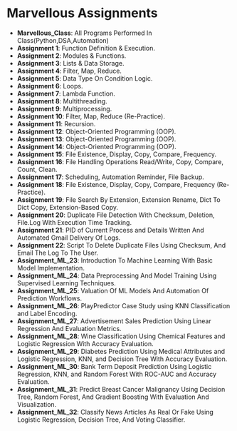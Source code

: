 # Marvellous Assignments

- **Marvellous_Class**: All Programs Performed In Class(Python,DSA,Automation)
- **Assignment 1**: Function Definition & Execution.
- **Assignment 2**: Modules & Functions.
- **Assignment 3**: Lists & Data Storage.
- **Assignment 4**: Filter, Map, Reduce.
- **Assignment 5**: Data Type On Condition Logic.
- **Assignment 6**: Loops.
- **Assignment 7**: Lambda Function.
- **Assignment 8**: Multithreading.
- **Assignment 9**: Multiprocessing.    
- **Assignment 10**: Filter, Map, Reduce (Re-Practice).
- **Assignment 11**: Recursion.
- **Assignment 12**: Object-Oriented Programming (OOP).
- **Assignment 13**: Object-Oriented Programming (OOP).
- **Assignment 14**: Object-Oriented Programming (OOP).
- **Assignment 15**: File Existence, Display, Copy, Compare, Frequency.
- **Assignment 16**: File Handling Operations Read/Write, Copy, Compare, Count, Clean.
- **Assignment 17**: Scheduling, Automation Reminder, File Backup.
- **Assignment 18**: File Existence, Display, Copy, Compare, Frequency (Re-Practice).
- **Assignment 19**: File Search By Extension, Extension Rename, Dict To Dict Copy, Extension-Based Copy.
- **Assignment 20**: Duplicate File Detection With Checksum, Deletion, File.Log With Execution Time Tracking.
- **Assignment 21**: PID of Current Process and  Details Written And Automated Gmail Delivery Of Logs.
- **Assignment 22**: Script To Delete Duplicate Files Using Checksum, And Email The Log To The User.
- **Assignment_ML_23**: Introduction To Machine Learning With Basic Model Implementation.
- **Assignment_ML_24**: Data Preprocessing And Model Training Using Supervised Learning Techniques.
- **Assignment_ML_25**: Valuation Of ML Models And Automation Of Prediction Workflows.
- **Assignment_ML_26**: PlayPredictor Case Study using KNN Classification and Label Encoding.
- **Assignment_ML_27**: Advertisement Sales Prediction Using Linear Regression And Evaluation Metrics.
- **Assignment_ML_28**: Wine Classification Using Chemical Features and Logistic Regression With Accuracy Evaluation.
- **Assignment_ML_29**: Diabetes Prediction Using Medical Attributes and Logistic Regression, KNN, and Decision Tree With Accuracy Evaluation.
- **Assignment_ML_30**: Bank Term Deposit Prediction Using Logistic Regression, KNN, and Random Forest With ROC-AUC and Accuracy Evaluation.
- **Assignment_ML_31**: Predict Breast Cancer Malignancy Using Decision Tree, Random Forest, And Gradient Boosting With Evaluation And Visualization.
- **Assignment_ML_32**: Classify News Articles As Real Or Fake Using Logistic Regression, Decision Tree, And Voting Classifier.

